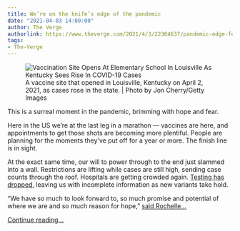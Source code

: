 ```yaml
---
title: We’re on the knife’s edge of the pandemic
date: "2021-04-03 14:00:00"
author: The Verge
authorlink: https://www.theverge.com/2021/4/3/22364637/pandemic-edge-fear-hope-vaccines-surge-antivirus-newsletter
tags:
- The-Verge
---
```

<figure>
      <img alt="Vaccination Site Opens At Elementary School In Louisville As Kentucky Sees Rise In COVID-19 Cases" src="https://cdn.vox-cdn.com/thumbor/BZ_kTq730j-toLs0T5slnnqjb0o=/0x0:6063x4042/1310x873/cdn.vox-cdn.com/uploads/chorus_image/image/69070824/1232071704.0.jpg" />
        <figcaption>A vaccine site that opened in Louisville, Kentucky on April 2, 2021, as cases rose in the state. | Photo by Jon Cherry/Getty Images</figcaption>
    </figure>

  <p id="zvCgJ0">This is a surreal moment in the pandemic, brimming with hope and fear. </p>
<p id="ShPTWJ">Here in the US we’re at the last leg in a marathon — vaccines are here, and appointments to get those shots are becoming more plentiful. People are planning for the moments they’ve put off for a year or more. The finish line is in sight. </p>
<p id="HdCSYW">At the exact same time, our will to power through to the end just slammed into a wall. Restrictions are lifting while cases are still high, sending case counts through the roof. Hospitals are getting crowded again. <a href="https://www.nytimes.com/2021/04/01/us/coronavirus-testing-declines.html">Testing has dropped</a>, leaving us with incomplete information as new variants take hold.</p>
<div class="c-float-right"><div id="TAkG13"><div data-anthem-component="aside:9360449"></div></div></div>
<p id="fmD3yy">“We have so much to look forward to, so much promise and potential of where we are and so much reason for hope,” <a href="https://www.washingtonpost.com/politics/cdc-director-has-feeling-of-impending-doom-amid-new-spike/2021/03/29/c6fe0458-90ab-11eb-aadc-af78701a30ca_story.html">said Rochelle...</a></p>
  <p>
    <a href="https://www.theverge.com/2021/4/3/22364637/pandemic-edge-fear-hope-vaccines-surge-antivirus-newsletter">Continue reading&hellip;</a>
  </p>